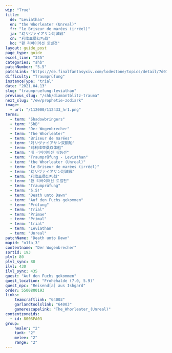 ```yaml
---
wip: "True"
title:
  de: "Leviathan"
  en: "the Whorleater (Unreal)"
  fr: "le Briseur de marées (irréel)"
  ja: "幻リヴァイアサン討滅戦"
  cn: "利维亚桑幻巧战"
  ko: "환 리바이어선 토벌전"
layout: guide_post
page_type: guide
excel_line: "345"
categories: "shb"
patchNumber: "5.5"
patchLink: "https://de.finalfantasyxiv.com/lodestone/topics/detail/7d07ef7004a06eb37fdd43449cf35acbd5302650"
difficulty: "Traumprüfung"
instanceType: "trial"
date: "2021.04.13"
slug: "traumpruefung-leviathan"
previous_slug: "/shb/diamantblitz-trauma"
next_slug: "/ew/prophetie-zodiark"
image:
  - url: "/112000/112433_hr1.png"
terms:
  - term: "Shadowbringers"
  - term: "ShB"
  - term: "Der Wogenbrecher"
  - term: "The Whorleater"
  - term: "Briseur de marées"
  - term: "対リヴァイアサン双胴船"
  - term: "对利维亚桑双体船"
  - term: "대 리바이어선 쌍동선"
  - term: "Traumprüfung - Leviathan"
  - term: "the Whorleater (Unreal)"
  - term: "le Briseur de marées (irréel)"
  - term: "幻リヴァイアサン討滅戦"
  - term: "利维亚桑幻巧战"
  - term: "환 리바이어선 토벌전"
  - term: "Traumprüfung"
  - term: "5.5!"
  - term: "Death unto Dawn"
  - term: "Auf den Fuchs gekommen"
  - term: "Prüfung"
  - term: "Trial"
  - term: "Primae"
  - term: "Primal"
  - term: "trial"
  - term: "Leviathan"
  - term: "Unreal"
patchName: "Death unto Dawn"
mapid: "o1fa_3"
contentname: "Der Wogenbrecher"
sortid: 193
plvl: 80
plvl_sync: 80
ilvl: 430
ilvl_sync: 435
quest: "Auf den Fuchs gekommen"
quest_location: "Frohehalde (7.0, 5.9)"
quest_npc: "Reisend[a] aus Ishgard"
order: 5500800193
links:
    teamcraftlink: "64003"
    garlandtoolslink: "64003"
    gamerescapelink: "The_Whorleater_(Unreal)"
contentzoneids:
  - id: 8003FA03
group:
    healer: "2"
    tank: "2"
    melee: "2"
    range: "2"
---
```

